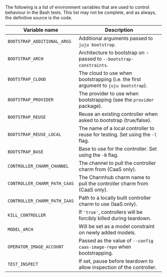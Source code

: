 The following is a list of environment variables that are used to control
behaviour in the Bash tests. This list may not be complete, and as always, the
definitive source is the code.

| Variable name                | Description                                                                        |
|------------------------------|------------------------------------------------------------------------------------|
| `BOOTSTRAP_ADDITIONAL_ARGS`  | Additional arguments passed to `juju bootstrap`.                                   |
| `BOOTSTRAP_ARCH`             | Architecture to bootstrap on - passed to `--bootstrap-constraints`.                |
| `BOOTSTRAP_CLOUD`            | The cloud to use when bootstrapping (i.e. the first argument to `juju bootstrap`). |
| `BOOTSTRAP_PROVIDER`         | The provider to use when bootstrapping (see the `provider` package).               |
| `BOOTSTRAP_REUSE`            | Reuse an existing controller when asked to bootstrap (true/false).                 |
| `BOOTSTRAP_REUSE_LOCAL`      | The name of a local controller to reuse for testing. Set using the `-l` flag.      |
| `BOOTSTRAP_BASE`             | Base to use for the controller. Set using the `-B` flag.                           |
| `CONTROLLER_CHARM_CHANNEL`   | The channel to pull the controller charm from (CaaS only).                         |
| `CONTROLLER_CHARM_PATH_CAAS` | The Charmhub charm name to pull the controller charm from (CaaS only).             |
| `CONTROLLER_CHARM_PATH_IAAS` | Path to a locally built controller charm to use (IaaS only).                       |
| `KILL_CONTROLLER`            | If `'true'`, controllers will be forcibly killed during teardown.                  |
| `MODEL_ARCH`                 | Will be set as a model constraint on newly added models.                           |
| `OPERATOR_IMAGE_ACCOUNT`     | Passed as the value of `--config caas-image-repo` when bootstrapping.              |
| `TEST_INSPECT`               | If set, pause before teardown to allow inspection of the controller.               |
